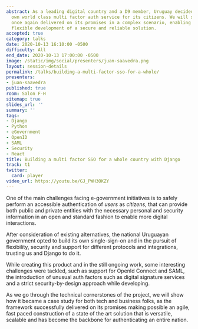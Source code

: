```yaml
---
abstract: As a leading digital country and a D9 member, Uruguay decided to build its
  own world class multi factor auth service for its citizens. We will show how Django
  once again delivered on its promises in a complex scenario, enabling a fast and
  flexible development of a secure and reliable solution.
accepted: true
category: talks
date: 2020-10-13 16:10:00 -0500
difficulty: All
end_date: 2020-10-13 17:00:00 -0500
image: /static/img/social/presenters/juan-saavedra.png
layout: session-details
permalink: /talks/building-a-multi-factor-sso-for-a-whole/
presenters:
- juan-saavedra
published: true
room: Salon F-H
sitemap: true
slides_url: ''
summary: ''
tags:
- Django
- Python
- eGovernment
- OpenID
- SAML
- Security
- React
title: Building a multi factor SSO for a whole country with Django
track: t1
twitter:
  card: player
video_url: https://youtu.be/GJ_PWH3OKZY
---
```


One of the main challenges facing e-government initiatives is to safely perform an accessible authentication of _users_ as _citizens_, that can provide both public and private entities with the necessary personal and security information in an open and standard fashion to enable more digital interactions.

After consideration of existing alternatives, the national Uruguayan government opted to build its own single-sign-on and in the pursuit of flexibility, security and support for different protocols and integrations, trusting us and Django to do it.

While creating this product and in the still ongoing work, some interesting challenges were tackled, such as support for OpenId Connect and SAML, the introduction of unusual auth factors such as digital signature services and a strict security-by-design approach while developing.

As we go through the technical cornerstones of the project, we will show how it became a case study for both tech and business folks, as the framework successfully delivered on its promises making possible an agile, fast paced construction of a state of the art solution that is versatile, scalable and has become the backbone for authenticating an entire nation.
